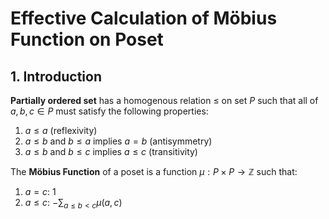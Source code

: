 # Effective Calculation of Möbius Function on Poset

## 1. Introduction
**Partially ordered set** has a homogenous relation $\leq$ on set $P$ such that all of $a, b , c \in P$ must satisfy the following properties:
1. $a \leq a$ (reflexivity)
2. $a \leq b$ and $b \leq a$ implies $a = b$ (antisymmetry)
3. $a \leq b$ and $b \leq c$ implies $a \leq c$ (transitivity)

The **Möbius Function** of a poset is a function $\mu: P \times P \rightarrow \mathbb{Z}$ such that:
1. $a = c$: 1
2. $a \leq c$: $-\sum_{a \leq b < c} \mu(a, c)$
